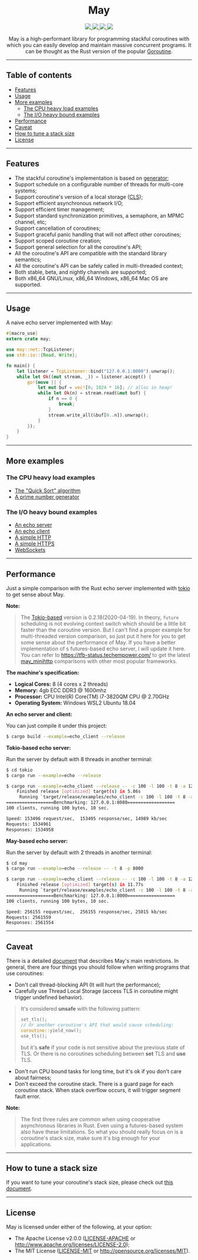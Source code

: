 <div align="center">
    <h1>May</h1>
    <a href="https://travis-ci.org/Xudong-Huang/may">
        <img src="https://travis-ci.org/Xudong-Huang/may.svg?branch=master">
    </a>
    <a href="https://ci.appveyor.com/project/Xudong-Huang/may/branch/master">
        <img src="https://ci.appveyor.com/api/projects/status/7gv4kw3b0m0y1iy6/branch/master?svg=true">
    </a>
    <a href="https://crates.io/crates/may">
        <img src="https://img.shields.io/crates/v/may.svg">
    </a>
    <a href="https://docs.rs/may">
        <img src="https://img.shields.io/badge/doc-may-green.svg">
    </a>
    
May is a high-performant library for programming stackful coroutines with which you can easily develop and maintain massive concurrent programs. It can be thought as the Rust version of the popular [Goroutine][go].
</div>

----------

## Table of contents
* [Features](#features)
* [Usage](#usage)
* [More examples](#more-examples)
  * [The CPU heavy load examples](#the-cpu-heavy-load-examples)
  * [The I/O heavy bound examples](#the-io-heavy-bound-examples)
* [Performance](#performance)
* [Caveat](#caveat)
* [How to tune a stack size](#how-to-tune-a-stack-size)
* [License](#license)

----------

## Features
* The stackful coroutine's implementation is based on [generator][generator];
* Support schedule on a configurable number of threads for multi-core systems;
* Support coroutine's version of a local storage ([CLS][cls]);
* Support efficient asynchronous network I/O;
* Support efficient timer management;
* Support standard synchronization primitives, a semaphore, an MPMC channel, etc;
* Support cancellation of coroutines;
* Support graceful panic handling that will not affect other coroutines;
* Support scoped coroutine creation;
* Support general selection for all the coroutine's API;
* All the coroutine's API are compatible with the standard library semantics;
* All the coroutine's API can be safely called in multi-threaded context;
* Both stable, beta, and nightly channels are supported;
* Both x86_64 GNU/Linux, x86_64 Windows, x86_64 Mac OS are supported.

----------

## Usage
A naive echo server implemented with May:
```rust
#[macro_use]
extern crate may;

use may::net::TcpListener;
use std::io::{Read, Write};

fn main() {
    let listener = TcpListener::bind("127.0.0.1:8000").unwrap();
    while let Ok((mut stream, _)) = listener.accept() {
        go!(move || {
            let mut buf = vec![0; 1024 * 16]; // alloc in heap!
            while let Ok(n) = stream.read(&mut buf) {
                if n == 0 {
                    break;
                }
                stream.write_all(&buf[0..n]).unwrap();
            }
        });
    }
}

```

----------

## More examples

### The CPU heavy load examples
* [The "Quick Sort" algorithm][sort]
* [A prime number generator][prime]

### The I/O heavy bound examples
* [An echo server][echo_server]
* [An echo client][echo_client]
* [A simple HTTP][http_sever]
* [A simple HTTPS][https_sever]
* [WebSockets][websocket]


----------

## Performance
Just a simple comparison with the Rust echo server implemented with [tokio][tokio] to get sense about May.

**Note:**
> The [Tokio-based][tokio] version is 0.2.18(2020-04-19). In theory, `future` scheduling is not evolving context switch which should be a little bit faster than the coroutine version. But I can't find a proper example for multi-threaded version comparison, so just put it here for you to get some sense about the performance of May. If you have a better implementation of s futures-based echo server, I will update it here. You can refer to https://tfb-status.techempower.com/ to get the latest [may_minihttp][may_minihttp] comparisons with other most popular frameworks.

**The machine's specification:**
  * **Logical Cores:** 8 (4 cores x 2 threads)
  * **Memory:** 4gb ECC DDR3 @ 1600mhz
  * **Processor:** CPU Intel(R) Core(TM) i7-3820QM CPU @ 2.70GHz
  * **Operating System:** Windows WSL2 Ubuntu 18.04

**An echo server and client:**

You can just compile it under this project:
```sh
$ cargo build --example=echo_client --release
```

**Tokio-based echo server:**

Run the server by default with 8 threads in another terminal:
```sh
$ cd tokio
$ cargo run --example=echo --release
```

```sh
$ cargo run --example=echo_client --release -- -c 100 -l 100 -t 8 -a 127.0.0.1:8080
    Finished release [optimized] target(s) in 5.86s
     Running `target/release/examples/echo_client -c 100 -l 100 -t 8 -a '127.0.0.1:8080'`
==================Benchmarking: 127.0.0.1:8080==================
100 clients, running 100 bytes, 10 sec.

Speed: 153496 request/sec,  153495 response/sec, 14989 kb/sec
Requests: 1534961
Responses: 1534958
```

**May-based echo server:**

Run the server by default with 2 threads in another terminal:
```sh
$ cd may
$ cargo run --example=echo --release -- -t 8 -p 8000
```

```sh
$ cargo run --example=echo_client --release -- -c 100 -l 100 -t 8 -a 127.0.0.1:8000
    Finished release [optimized] target(s) in 11.77s
     Running `target/release/examples/echo_client -c 100 -l 100 -t 8 -a '127.0.0.1:8000'`
==================Benchmarking: 127.0.0.1:8000==================
100 clients, running 100 bytes, 10 sec.

Speed: 256155 request/sec,  256155 response/sec, 25015 kb/sec
Requests: 2561559
Responses: 2561554
```

----------

## Caveat
There is a detailed [document][caveat] that describes May's main restrictions. In general, there are four things you should follow when writing programs that use coroutines:
* Don't call thread-blocking API (It will hurt the performance);
* Carefully use Thread Local Storage (access TLS in coroutine might trigger undefined behavior).

> It's considered **unsafe** with the following pattern:
> ```rust
> set_tls();
> // Or another coroutine's API that would cause scheduling:
> coroutine::yield_now(); 
> use_tls();
> ```
> but it's **safe** if your code is not sensitive about the previous state of TLS. Or there is no coroutines scheduling between **set** TLS and **use** TLS.

* Don't run CPU bound tasks for long time, but it's ok if you don't care about fairness;
* Don't exceed the coroutine stack. There is a guard page for each coroutine stack. When stack overflow occurs, it will trigger segment fault error.

**Note:**
> The first three rules are common when using cooperative asynchronous libraries in Rust. Even using a futures-based system also have these limitations. So what you should really focus on is a coroutine's stack size, make sure it's big enough for your applications. 

----------

## How to tune a stack size
If you want to tune your coroutine's stack size, please check out [this document][stack].

----------

## License
May is licensed under either of the following, at your option:

 * The Apache License v2.0.0 ([LICENSE-APACHE](LICENSE-APACHE) or http://www.apache.org/licenses/LICENSE-2.0);
 * The MIT License ([LICENSE-MIT](LICENSE-MIT) or http://opensource.org/licenses/MIT).

<!-- refs -->
[generator]:https://github.com/Xudong-Huang/generator-rs
[sort]:https://github.com/Xudong-Huang/quick_sort
[prime]:https://github.com/Xudong-Huang/prime
[echo_server]:examples/echo.rs
[echo_client]:examples/echo_client.rs
[http_sever]:examples/http.rs
[https_sever]:examples/https.rs
[websocket]:examples/websocket.rs
[cls]:docs/CLS_instead_of_TLS.md
[go]:https://tour.golang.org/concurrency/1
[tokio]:https://github.com/tokio-rs/tokio/blob/master/examples/echo.rs
[caveat]:docs/may_caveat.md
[stack]:docs/tune_stack_size.md
[may_minihttp]:https://github.com/Xudong-Huang/may_minihttp
